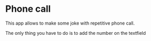 # Phone call

This app allows to make some joke with repetitive phone call.

The only thing you have to do is to add the number on the textfield
